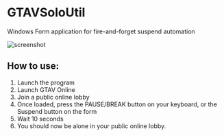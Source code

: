 # GTAVSoloUtil
Windows Form application for fire-and-forget suspend automation

![screenshot](http://uploads.meoiswa.net/c2c29735bb0606cffd968d1df1953733.png)

## How to use:

1. Launch the program
2. Launch GTAV Online
3. Join a public online lobby
4. Once loaded, press the PAUSE/BREAK button on your keyboard, or the Suspend button on the form
5. Wait 10 seconds
6. You should now be alone in your public online lobby.
